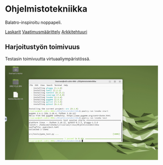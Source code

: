 # Ohjelmistotekniikka
Balatro-inspiroitu noppapeli.

[Laskarit](https://github.com/Mrivu/Ohjelmistotekniikka/tree/main/laskarit)
[Vaatimusmäärittely](https://github.com/Mrivu/Ohjelmistotekniikka/tree/main/dokumentaatio/vaatimusmaarittely.md)
[Arkkitehtuuri](https://github.com/Mrivu/Ohjelmistotekniikka/tree/main/dokumentaatio/arkkitehtuuri.md)

## Harjoitustyön toimivuus
Testasin toimivuutta virtuaaliympäristössä.

![Testi](images/Virtuaaliymparistotesti.png)